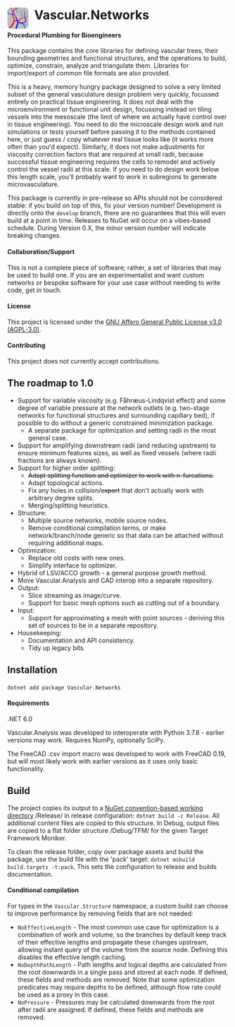<h1> <img align="left" src="package/icon.svg" width="48"/> &nbsp; Vascular.Networks </h1>

#### Procedural Plumbing for Bioengineers
This package contains the core libraries for defining vascular trees, their bounding geometries and functional structures, and the operations to build, optimize, constrain, analyze and triangulate them.
Libraries for import/export of common file formats are also provided.

This is a heavy, memory hungry package designed to solve a very limited subset of the general vasculature design problem very quickly, focussed entirely on practical tissue engineering.
It does not deal with the microenvironment or functional unit design, focussing instead on tiling vessels into the mesoscale (the limit of where we actually have control over in tissue engineering).
You need to do the microscale design work and run simulations or tests yourself before passing it to the methods contained here, or just guess / copy whatever real tissue looks like (it works more often than you'd expect).
Similarly, it does not make adjustments for viscosity correction factors that are required at small radii, because successful tissue engineering requires the cells to remodel and actively control the vessel radii at this scale.
If you need to do design work below this length scale, you'll probably want to work in subregions to generate microvasculature.

This package is currently in pre-release so APIs should not be considered stable: if you build on top of this, fix your version number!
Development is directly onto the `develop` branch, there are no guarantees that this will even build at a point in time.
Releases to NuGet will occur on a vibes-based schedule.
During Version 0.X, the minor version number will indicate breaking changes.

#### Collaboration/Support
This is not a complete piece of software; rather, a set of libraries that may be used to build one.
If you are an experimentalist and want custom networks or bespoke software for your use case without needing to write code, get in touch.

#### License
This project is licensed under the [GNU Affero General Public License v3.0 (AGPL-3.0)](LICENSE).

#### Contributing
This project does not currently accept contributions.

## The roadmap to 1.0
- Support for variable viscosity (e.g. Fåhræus-Lindqvist effect) and some degree of variable pressure at the network outlets (e.g. two-stage networks for functional structures and surrounding capillary bed), if possible to do without a generic constrained minimization package.
  - A separate package for optimization and setting radii in the most general case.
- Support for amplifying downstream radii (and reducing upstream) to ensure minimum features sizes, as well as fixed vessels (where radii fractions are always known).
- Support for higher order splitting:
  - ~~Adapt splitting function and optimizer to work with n-furcations.~~
  - Adapt topological actions.
  - Fix any holes in collision/~~export~~ that don't actually work with arbitrary degree splits.
  - Merging/splitting heuristics.
- Structure:
  - Multiple source networks, mobile source nodes.
  - Remove conditional compilation terms, or make network/branch/node generic so that data can be attached without requiring additional maps.
- Optimization:
  - Replace old costs with new ones.
  - Simplify interface to optimizer.
- Hybrid of LSV/ACCO growth - a general purpose growth method.
- Move Vascular.Analysis and CAD interop into a separate repository.
- Output:
  - Slice streaming as image/curve.
  - Support for basic mesh options such as cutting out of a boundary.
- Input:
  - Support for approximating a mesh with point sources - deriving this set of sources to be in a separate repository.
- Housekeeping:
  - Documentation and API consistency.
  - Tidy up legacy bits.

## Installation
`dotnet add package Vascular.Networks`

#### Requirements
.NET 6.0

Vascular.Analysis was developed to interoperate with Python 3.7.8 - earlier versions may work. Requires NumPy, optionally SciPy.

The FreeCAD .csv import macro was developed to work with FreeCAD 0.19, but will most likely work with earlier versions as it uses only basic functionality.

## Build
The project copies its output to a [NuGet convention-based working directory](https://docs.microsoft.com/en-us/nuget/create-packages/creating-a-package#from-a-convention-based-working-directory) /Release/ in release configuration: `dotnet build -c Release`.
All additional content files are copied to this structure.
In Debug, output files are copied to a flat folder structure /Debug/TFM/ for the given Target Framework Moniker.

To clean the release folder, copy over package assets and build the package, use the build file with the 'pack' target: `dotnet msbuild build.targets -t:pack`.
This sets the configuration to release and builds documentation.

#### Conditional compilation
For types in the `Vascular.Structure` namespace, a custom build can choose to improve performance by removing fields that are not needed:
- `NoEffectiveLength` - The most common use case for optimization is a combination of work and volume, so the branches by default keep track of their effective lengths and propagate these changes upstream, allowing instant query of the volume from the source node.
  Defining this disables the effective length caching.
- `NoDepthPathLength` - Path lengths and logical depths are calculated from the root downwards in a single pass and stored at each node. If defined, these fields and methods are removed. 
  Note that some optimization predicates may require depths to be defined, although flow rate could be used as a proxy in this case.
- `NoPressure` - Pressures may be calculated downwards from the root after radii are assigned. If defined, these fields and methods are removed.
